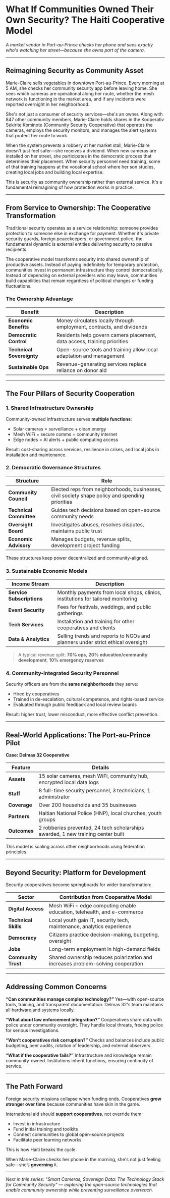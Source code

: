 # What If Communities Owned Their Own Security? The Haiti Cooperative Model

*A market vendor in Port-au-Prince checks her phone and sees exactly who's watching her street—because she owns part of the camera.*

---

## Reimagining Security as Community Asset

Marie-Claire sells vegetables in downtown Port-au-Prince. Every morning at 5 AM, she checks her community security app before leaving home. She sees which cameras are operational along her route, whether the mesh network is functioning in the market area, and if any incidents were reported overnight in her neighborhood.

She's not just a consumer of security services—she's an owner. Along with 847 other community members, Marie-Claire holds shares in the Kooperativ Sekirite Kominote (Community Security Cooperative) that operates the cameras, employs the security monitors, and manages the alert systems that protect her route to work.

When the system prevents a robbery at her market stall, Marie-Claire doesn't just feel safer—she receives a dividend. When new cameras are installed on her street, she participates in the democratic process that determines their placement. When security personnel need training, some of that training happens at the vocational school where her son studies, creating local jobs and building local expertise.

This is security as community ownership rather than external service. It's a fundamental reimagining of how protection works in practice.

---

## From Service to Ownership: The Cooperative Transformation

Traditional security operates as a service relationship: someone provides protection to someone else in exchange for payment. Whether it's private security guards, foreign peacekeepers, or government police, the fundamental dynamic is external entities delivering security to passive recipients.

The cooperative model transforms security into shared ownership of productive assets. Instead of paying indefinitely for temporary protection, communities invest in permanent infrastructure they control democratically. Instead of depending on external providers who may leave, communities build capabilities that remain regardless of political changes or funding fluctuations.

### The Ownership Advantage

| Benefit                   | Description                                                              |
| ------------------------- | ------------------------------------------------------------------------ |
| **Economic Benefits**     | Money circulates locally through employment, contracts, and dividends    |
| **Democratic Control**    | Residents help govern camera placement, data access, training priorities |
| **Technical Sovereignty** | Open-source tools and training allow local adaptation and management     |
| **Sustainable Ops**       | Revenue-generating services replace reliance on donor aid                |

---

## The Four Pillars of Security Cooperation

### 1. Shared Infrastructure Ownership

Community-owned infrastructure serves **multiple functions**:

* Solar cameras = surveillance + clean energy
* Mesh WiFi = secure comms + community internet
* Edge nodes = AI alerts + public computing access

Result: cost-sharing across services, resilience in crises, and local jobs in installation and maintenance.

### 2. Democratic Governance Structures

| Structure               | Role                                                                                            |
| ----------------------- | ----------------------------------------------------------------------------------------------- |
| **Community Council**   | Elected reps from neighborhoods, businesses, civil society shape policy and spending priorities |
| **Technical Committee** | Guides tech decisions based on open-source community needs                                      |
| **Oversight Board**     | Investigates abuses, resolves disputes, maintains public trust                                  |
| **Economic Advisory**   | Manages budgets, revenue splits, development project funding                                    |

These structures keep power decentralized and community-aligned.

### 3. Sustainable Economic Models

| Income Stream             | Description                                                                      |
| ------------------------- | -------------------------------------------------------------------------------- |
| **Service Subscriptions** | Monthly payments from local shops, clinics, institutions for tailored monitoring |
| **Event Security**        | Fees for festivals, weddings, and public gatherings                              |
| **Tech Services**         | Installation and training for other cooperatives and clients                     |
| **Data & Analytics**      | Selling trends and reports to NGOs and planners under strict ethical oversight   |

> A typical revenue split: **70% ops**, **20% education/community development**, **10% emergency reserves**

### 4. Community-Integrated Security Personnel

Security officers are from the **same neighborhoods** they serve:

* Hired by cooperatives
* Trained in de-escalation, cultural competence, and rights-based service
* Evaluated through public feedback and local review boards

Result: higher trust, lower misconduct, more effective conflict prevention.

---

## Real-World Applications: The Port-au-Prince Pilot

**Case: Delmas 32 Cooperative**

| Feature      | Details                                                                          |
| ------------ | -------------------------------------------------------------------------------- |
| **Assets**   | 15 solar cameras, mesh WiFi, community hub, encrypted local data logs            |
| **Staff**    | 8 full-time security personnel, 3 technicians, 1 administrator                   |
| **Coverage** | Over 200 households and 35 businesses                                            |
| **Partners** | Haitian National Police (HNP), local churches, youth groups                      |
| **Outcomes** | 2 robberies prevented, 24 tech scholarships awarded, 1 new training center built |

This model is scaling across other neighborhoods using federation principles.

---

## Beyond Security: Platform for Development

Security cooperatives become springboards for wider transformation:

| Sector               | Contribution from Cooperative Model                                             |
| -------------------- | ------------------------------------------------------------------------------- |
| **Digital Access**   | Mesh WiFi + edge computing enable education, telehealth, and e-commerce         |
| **Technical Skills** | Local youth gain IT, security tech, maintenance, analytics experience           |
| **Democracy**        | Citizens practice decision-making, budgeting, oversight                         |
| **Jobs**             | Long-term employment in high-demand fields                                      |
| **Community Trust**  | Shared ownership reduces polarization and increases problem-solving cooperation |

---

## Addressing Common Concerns

**“Can communities manage complex technology?”**
Yes—with open-source tools, training, and transparent documentation. Delmas 32's team maintains all hardware and systems locally.

**“What about law enforcement integration?”**
Cooperatives share data with police under community oversight. They handle local threats, freeing police for serious investigations.

**“Won’t cooperatives risk corruption?”**
Checks and balances include public budgeting, peer audits, rotation of leadership, and external observers.

**“What if the cooperative fails?”**
Infrastructure and knowledge remain community-owned. Institutions inherit functions, ensuring continuity of service.

---

## The Path Forward

Foreign security missions collapse when funding ends. Cooperatives **grow stronger over time** because communities have skin in the game.

International aid should **support cooperatives**, not override them:

* Invest in infrastructure
* Fund initial training and toolkits
* Connect communities to global open-source projects
* Facilitate peer learning networks

This is how Haiti breaks the cycle.

When Marie-Claire checks her phone in the morning, she's not just feeling safe—she’s **governing** it.

---

*Next in this series: "Smart Cameras, Sovereign Data: The Technology Stack for Community Security" — exploring the open-source technologies that enable community ownership while preventing surveillance overreach.*
